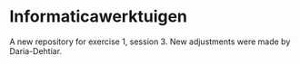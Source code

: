 # Informaticawerktuigen
A new repository for exercise 1, session 3.
New adjustments were made by Daria-Dehtiar. 
